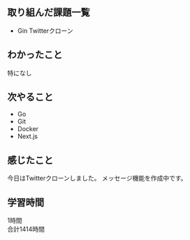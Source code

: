 ## 取り組んだ課題一覧
- Gin Twitterクローン

## わかったこと
特になし

## 次やること
- Go
- Git
- Docker
- Next.js

## 感じたこと
今日はTwitterクローンしました。
メッセージ機能を作成中です。

## 学習時間
1時間<br />
合計1414時間
